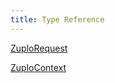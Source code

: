 ```yaml
---
title: Type Reference
---
```


[ZuploRequest](/reference/zuplo-request)

[ZuploContext](/reference/zuplo-context)

